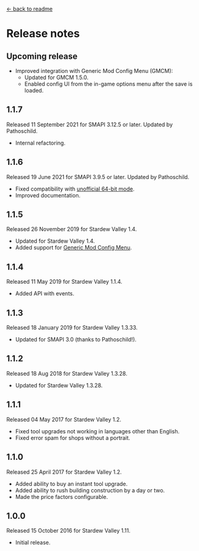 ﻿﻿[← back to readme](README.md)

# Release notes
## Upcoming release
* Improved integration with Generic Mod Config Menu (GMCM):
  * Updated for GMCM 1.5.0.
  * Enabled config UI from the in-game options menu after the save is loaded.

## 1.1.7
Released 11 September 2021 for SMAPI 3.12.5 or later. Updated by Pathoschild.

* Internal refactoring.

## 1.1.6
Released 19 June 2021 for SMAPI 3.9.5 or later. Updated by Pathoschild.

* Fixed compatibility with [unofficial 64-bit mode](https://stardewvalleywiki.com/Modding:Migrate_to_64-bit_on_Windows).
* Improved documentation.

## 1.1.5
Released 26 November 2019 for Stardew Valley 1.4.

* Updated for Stardew Valley 1.4.
* Added support for [Generic Mod Config Menu](https://www.nexusmods.com/stardewvalley/mods/5098).

## 1.1.4
Released 11 May 2019 for Stardew Valley 1.1.4.

* Added API with events.

## 1.1.3
Released 18 January 2019 for Stardew Valley 1.3.33.

* Updated for SMAPI 3.0 (thanks to Pathoschild!).

## 1.1.2
Released 18 Aug 2018 for Stardew Valley 1.3.28.

* Updated for Stardew Valley 1.3.28.

## 1.1.1
Released 04 May 2017 for Stardew Valley 1.2.

* Fixed tool upgrades not working in languages other than English.
* Fixed error spam for shops without a portrait.

## 1.1.0
Released 25 April 2017 for Stardew Valley 1.2.

* Added ability to buy an instant tool upgrade.
* Added ability to rush building construction by a day or two.
* Made the price factors configurable.

## 1.0.0
Released 15 October 2016 for Stardew Valley 1.11.

* Initial release.
